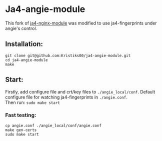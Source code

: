 # Ja4-angie-module

This fork of [ja4-nginx-module](https://github.com/FoxIO-LLC/ja4-nginx-module) was modified to use ja4-fingerprints under angie's control.

## Installation:
`git clone git@github.com:Kristiks00/ja4-angie-module.git`  
`cd ja4-angie-module`  
`make`

## Start:

Firstly, add configure file and crt/key files to `./angie_local/conf`. Default configure file for watching ja4-fingerprints in `./angie.conf`.  
Then run: `sudo make start`

### Fast testing:

`cp angie.conf ./angie_local/conf/angie.conf`  
`make gen-certs`  
`sudo make start`
